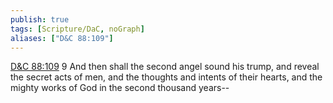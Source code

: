 ```yaml
---
publish: true
tags: [Scripture/DaC, noGraph]
aliases: ["D&C 88:109"]
---
```

[D&C 88:109](https://churchofjesuschrist.org/study/scriptures/dc-testament/dc/88?lang=eng&id=p109#p109) 9 And then shall the second angel sound his trump, and reveal the secret acts of men, and the thoughts and intents of their hearts, and the mighty works of God in the second thousand years--

